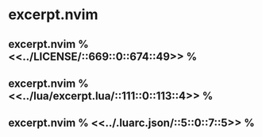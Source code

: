 # excerpt.nvim

## excerpt.nvim % <<../LICENSE/::669::0::674::49>> %

## excerpt.nvim % <<../lua/excerpt.lua/::111::0::113::4>> %

## excerpt.nvim % <<../.luarc.json/::5::0::7::5>> %
